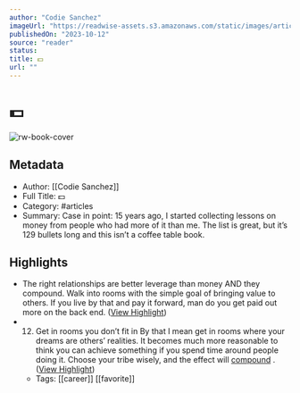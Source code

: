```yaml
---
author: "Codie Sanchez"
imageUrl: "https://readwise-assets.s3.amazonaws.com/static/images/article4.6bc1851654a0.png"
publishedOn: "2023-10-12"
source: "reader"
status: 
title: 💵
url: ""
---
```

# 💵

![rw-book-cover](https://readwise-assets.s3.amazonaws.com/static/images/article4.6bc1851654a0.png)

## Metadata

- Author: [[Codie Sanchez]]
- Full Title: 💵
- Category: #articles
- Summary: Case in point: 15 years ago, I started collecting lessons on money from people who had more of it than me. The list is great, but it’s 129 bullets long and this isn’t a coffee table book.

## Highlights

- The right relationships are better leverage than money AND they compound.
  Walk into rooms with the simple goal of bringing value to others. If you live by that and pay it forward, man do you get paid out more on the back end. ([View Highlight](https://read.readwise.io/read/01hcm3w2g77sjy4nqa9254pyaz))
- 12. Get in rooms you don’t fit in
  By that I mean get in rooms where your dreams are others’ realities.
  It becomes much more reasonable to think you can achieve something if you spend time around people doing it. Choose your tribe wisely, and the effect will [compound](https://click.convertkit-mail4.com/e5uk8m8klvs7hp5lq6pc5f7p2mw22/owhkhqhr84ve76cv/aHR0cHM6Ly9qYW1lc2NsZWFyLmNvbS9ib29rLXN1bW1hcmllcy90aGUtY29tcG91bmQtZWZmZWN0) . ([View Highlight](https://read.readwise.io/read/01hcm3zaz08tje5bnfe09awqgz))
    - Tags: [[career]] [[favorite]]
